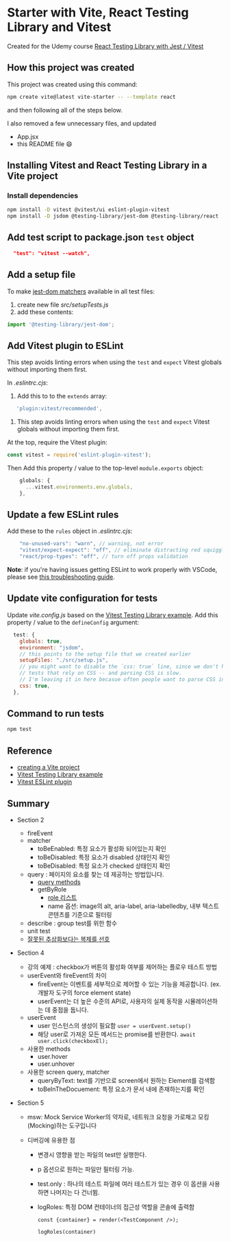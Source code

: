 # Starter with Vite, React Testing Library and Vitest

Created for the Udemy course [React Testing Library with Jest / Vitest](https://www.udemy.com/course/react-testing-library)

## How this project was created

This project was created using this command:

```sh
npm create vite@latest vite-starter -- --template react
```

and then following all of the steps below.

I also removed a few unnecessary files, and updated

- App.jsx
- this README file 😄

## Installing Vitest and React Testing Library in a Vite project

### Install dependencies

```sh
npm install -D vitest @vitest/ui eslint-plugin-vitest
npm install -D jsdom @testing-library/jest-dom @testing-library/react
```

## Add test script to package.json `test` object

```json
  "test": "vitest --watch",
```

## Add a setup file

To make [jest-dom matchers](https://github.com/testing-library/jest-dom#custom-matchers) available in all test files:

1. create new file _src/setupTests.js_
1. add these contents:

```js
import '@testing-library/jest-dom';
```

## Add Vitest plugin to ESLint

This step avoids linting errors when using the `test` and `expect` Vitest globals without importing them first.

In _.eslintrc.cjs_:

1. Add this to to the `extends` array:

```js
   'plugin:vitest/recommended',
```

1. This step avoids linting errors when using the `test` and `expect` Vitest globals without importing them first.

At the top, require the Vitest plugin:

```js
const vitest = require('eslint-plugin-vitest');
```

Then Add this property / value to the top-level `module.exports` object:

```js
    globals: {
      ...vitest.environments.env.globals,
    },
```

## Update a few ESLint rules

Add these to the `rules` object in _.eslintrc.cjs_:

```js
    "no-unused-vars": "warn", // warning, not error
    "vitest/expect-expect": "off", // eliminate distracting red squiggles while writing tests
    "react/prop-types": "off", // turn off props validation
```

**Note**: if you're having issues getting ESLint to work properly with VSCode, please see [this troubleshooting guide](https://dev.to/bonnie/eslint-prettier-and-vscode-troubleshooting-ljh).

## Update vite configuration for tests

Update _vite.config.js_ based on the [Vitest Testing Library example](https://github.com/vitest-dev/vitest/blob/main/examples/react-testing-lib/vite.config.ts). Add this property / value to the `defineConfig` argument:

```js
  test: {
    globals: true,
    environment: "jsdom",
    // this points to the setup file that we created earlier
    setupFiles: "./src/setup.js",
    // you might want to disable the `css: true` line, since we don't have
    // tests that rely on CSS -- and parsing CSS is slow.
    // I'm leaving it in here becasue often people want to parse CSS in tests.
    css: true,
  },
```

## Command to run tests

```sh
npm test
```

## Reference

- [creating a Vite project](https://vitejs.dev/guide/#scaffolding-your-first-vite-project)
- [Vitest Testing Library example](https://github.com/vitest-dev/vitest/tree/main/examples/react-testing-lib)
- [Vitest ESLint plugin](https://www.npmjs.com/package/eslint-plugin-vitest)

## Summary

- Section 2

  - fireEvent
  - matcher
    - toBeEnabled: 특정 요소가 활성화 되어있는지 확인
    - toBeDisabled: 특정 요소가 disabled 상태인지 확인
    - toBeDisabled: 특정 요소가 checked 상태인지 확인
  - query : 페이지의 요소를 찾는 데 제공하는 방법입니다.
    - [query methods](https://testing-library.com/docs/queries/about/#priority)
    - getByRole
      - [role 리스트](https://developer.mozilla.org/en-US/docs/Web/Accessibility/ARIA/ARIA_Techniques#roles)
      - name 옵션: image의 alt, aria-label, aria-labelledby, 내부 텍스트 콘텐츠를 기준으로 필터링
  - describe : group test를 위한 함수
  - unit test
  - [잘못된 추상화보다는 복제를 선호](https://kentcdodds.com/blog/avoid-nesting-when-youre-testing)

- Section 4

  - 강의 예제 : checkbox가 버튼의 활성화 여부를 제어하는 플로우 테스트 방법
  - userEvent와 fireEvent의 차이
    - fireEvent는 이벤트를 세부적으로 제어할 수 있는 기능을 제공합니다. (ex. 개발자 도구의 force element state)
    - userEvent는 더 높은 수준의 API로, 사용자의 실제 동작을 시뮬레이션하는 데 중점을 둡니다.
  - userEvent
    - user 인스턴스의 생성이 필요함
      `user = userEvent.setup()`
    - 해당 user로 가져온 모든 메서드는 promise를 반환한다.
      `await user.click(checkboxEl);`
  - 사용한 methods
    - user.hover
    - user.unhover
  - 사용한 screen query, matcher
    - queryByText: text를 기반으로 screen에서 원하는 Element를 검색함
    - toBeInTheDocuement: 특정 요소가 문서 내에 존재하는지를 확인

- Section 5

  - msw: Mock Service Worker의 약자로, 네트워크 요청을 가로채고 모킹(Mocking)하는 도구입니다
  - 디버깅에 유용한 점

    - 변경시 영향을 받는 파일의 test만 실행한다.
    - p 옵션으로 원하는 파일만 필터링 가능.
    - test.only : 하나의 테스트 파일에 여러 테스트가 있는 경우 이 옵션을 사용하면 나머지는 다 건너뜀.
    - logRoles: 특정 DOM 컨테이너의 접근성 역할을 콘솔에 출력함

      `const {container} = render(<TestComponent />);`

      `logRoles(container)`
